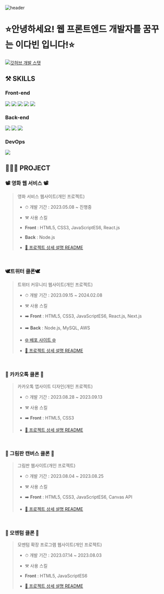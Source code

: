 <!-- ---------- ---------- ---------- ---------- ---------- 메인 헤더 ---------- ---------- ---------- ---------- ---------- -->
![header](https://capsule-render.vercel.app/api?type=waving&color=gradient&weight=500&height=300&section=header&text=✨Hello,Everyone!!✨&fontSize=60)

# ⭐안녕하세요! 웹 프론트엔드 개발자를 꿈꾸는 이다빈 입니다!⭐
<!-- 깃허브 스탯 표기(순위 대신 깃허브 로고 표시) -->
[![깃허브 개발 스탯](https://github-readme-stats.vercel.app/api?username=Yeon-seong&count_private=true&show_icons=true&theme=ambient_gradient&weight=50&height=200&rank_icon=github)](https://github.com/anuraghazra/github-readme-stats)
<br>

## ⚒️ SKILLS
### Front-end
<img src="https://img.shields.io/badge/HTML5-E34F26?style=for-the-badge&logo=html5&logoColor=white"/> <img src="https://img.shields.io/badge/CSS3-1572B6?style=for-the-badge&logo=CSS3&logoColor=white"> <img src="https://img.shields.io/badge/JavaScript-F7DF1E?style=for-the-badge&logo=JavaScript&logoColor=white"/>
<img src="https://img.shields.io/badge/React-20232A?style=for-the-badge&logo=react&logoColor=61DAFB"/> <img src="https://img.shields.io/badge/Next.js-000?logo=nextdotjs&logoColor=fff&style=for-the-badge"/>
### Back-end
<img src="https://img.shields.io/badge/Node.js-43853D?style=for-the-badge&logo=node.js&logoColor=white"/> <img src="https://img.shields.io/badge/MySQL-005C84?style=for-the-badge&logo=mysql&logoColor=white"/> <img src="https://img.shields.io/badge/Amazon_AWS-FF9900?style=for-the-badge&logo=amazonaws&logoColor=white"/>
### DevOps
<img src="https://img.shields.io/badge/GitHub-100000?style=for-the-badge&logo=github&logoColor=white"/>


## 👩🏻‍💻 PROJECT
### 📽 영화 웹 서비스 📽
> 영화 서비스 웹사이트(개인 프로젝트)
> * <p>⏱ 개발 기간 : 2023.05.08 ~ 진행중</p>
> * <p>⚒️ 사용 스킬</p>
> * <p> <b>Front</b> : HTML5, CSS3, JavaScriptES6, React.js </p>
> *  <p> <b>Back</b> : Node.js </p>
> * <a href="https://github.com/Yeon-seong/react-movie-web"> <p>🔗 프로젝트 상세 설명 README</p> </a>
<br>

### 🕊트위터 클론🕊
> 트위터 커뮤니티 웹사이트(개인 프로젝트)
> * <p>⏱ 개발 기간 : 2023.09.15 ~ 2024.02.08</p>
> * <p>⚒️ 사용 스킬 </p>
> * <p> ➡️ <b>Front</b> : HTML5, CSS3, JavaScriptES6, React.js, Next.js </p>
> * <p> ➡️ <b>Back</b> : Node.js, MySQL, AWS </p>
> * <a href="http://nodebird.xyz/"> <p>🌐 배포 사이트 🌐</p> </a>
> * <a href="https://github.com/Yeon-seong/react-nodebird"> <p>🔗 프로젝트 상세 설명 README</p> </a>
<br>

### 💬 카카오톡 클론 💬
> 카카오톡 앱사이트 디자인(개인 프로젝트)
> * <p>⏱ 개발 기간 : 2023.08.28 ~ 2023.09.13</p>
> * <p>⚒️ 사용 스킬</p>
> * <p> ➡️ <b>Front</b> : HTML5, CSS3 </p>
> * <a href="https://github.com/Yeon-seong/FrontEnd_Project"> <p>🔗 프로젝트 상세 설명 README</p> </a>
<br>

### 🎨 그림판 캔버스 클론 🎨
> 그림판 웹사이트(개인 프로젝트)
> * <p>⏱ 개발 기간 : 2023.08.04 ~ 2023.08.25</p>
> * <p>⚒️ 사용 스킬</p>
> * <p> ➡️ <b>Front</b> : HTML5, CSS3, JavaScriptES6, Canvas API </p>
> * <a href="https://github.com/Yeon-seong/FrontEnd_Project"> <p>🔗 프로젝트 상세 설명 README</p> </a>
<br>

### 📒 모멘텀 클론 📒
> 모멘텀 확장 프로그램 웹사이트(개인 프로젝트)
> * <p>⏱ 개발 기간 : 2023.07.14 ~ 2023.08.03</p>
> * <p>⚒️ 사용 스킬</p>
> * <p> <b>Front</b> : HTML5, JavaScriptES6 </p>
> * <a href="https://github.com/Yeon-seong/FrontEnd_Project"> <p>🔗 프로젝트 상세 설명 README</p> </a>
<br>

